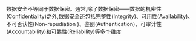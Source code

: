 数据安全不等同于数据保密。通常,除了数据保密——数据的机密性(Confidentiality)之外,数据安全还包括完整性(Integrity)、可用性(Availability)、不可否认性(Non-repudiation )、鉴别(Authentication)、可审计性(Accountability)和可靠性(Reliability)等多个维度